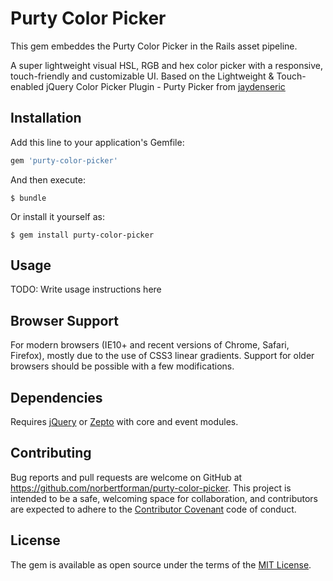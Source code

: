 # Purty Color Picker

This gem embeddes the Purty Color Picker in the Rails asset pipeline.

A super lightweight visual HSL, RGB and hex color picker with a responsive, touch-friendly and customizable UI. Based on the Lightweight & Touch-enabled jQuery Color Picker Plugin - Purty Picker from [jaydenseric](https://github.com/jaydenseric/Purty-Picker)

## Installation

Add this line to your application's Gemfile:

```ruby
gem 'purty-color-picker'
```

And then execute:

    $ bundle

Or install it yourself as:

    $ gem install purty-color-picker

## Usage

TODO: Write usage instructions here

## Browser Support

For modern browsers (IE10+ and recent versions of Chrome, Safari, Firefox), mostly due to the use of CSS3 linear gradients. Support for older browsers should be possible with a few modifications.

## Dependencies

Requires [jQuery](https://github.com/jquery/jquery) or [Zepto](https://github.com/madrobby/zepto) with core and event modules.

## Contributing

Bug reports and pull requests are welcome on GitHub at https://github.com/norbertforman/purty-color-picker. This project is intended to be a safe, welcoming space for collaboration, and contributors are expected to adhere to the [Contributor Covenant](http://contributor-covenant.org) code of conduct.


## License

The gem is available as open source under the terms of the [MIT License](http://opensource.org/licenses/MIT).

